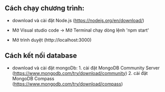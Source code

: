 ## Cách chạy chương trình:

* download và cài đặt Node.js (https://nodejs.org/en/download/)

* Mở Visual studio code -> Mở Terminal chạy dòng lệnh 'npm start'

* Mở trình duyệt (http://localhost:3000)

## Cách kết nối database

* download và cài đặt mongoDb: 
       1. cài đặt MongoDB Community Server (https://www.mongodb.com/try/download/community)
       2. cài đặt MongoDB Compass (https://www.mongodb.com/try/download/compass)

                       
